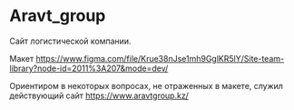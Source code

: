 # Aravt_group

Сайт логистической компании.

Макет https://www.figma.com/file/Krue38nJse1mh9GglKR5lY/Site-team-library?node-id=2011%3A207&mode=dev/

Ориентиром в некоторых вопросах, не отраженных в макете, служил действующий сайт https://www.aravtgroup.kz/
